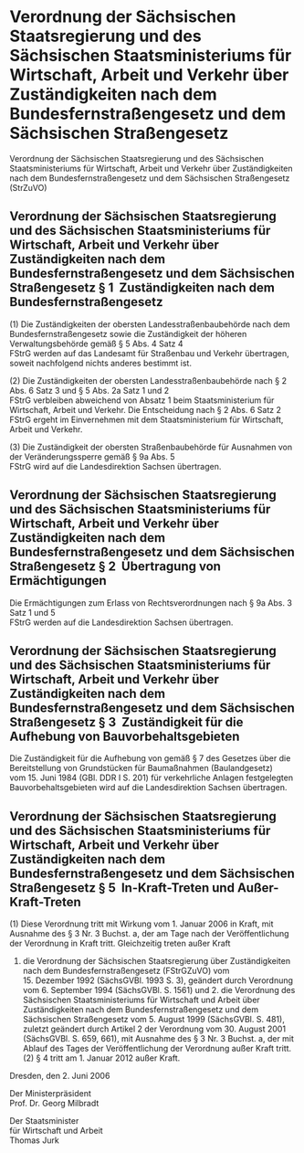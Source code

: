 # Verordnung der Sächsischen Staatsregierung und des Sächsischen Staatsministeriums für Wirtschaft, Arbeit und Verkehr über Zuständigkeiten nach dem Bundesfernstraßengesetz und dem Sächsischen Straßengesetz

Verordnung der Sächsischen Staatsregierung und des Sächsischen Staatsministeriums für Wirtschaft, Arbeit und Verkehr über Zuständigkeiten nach dem Bundesfernstraßengesetz und dem Sächsischen Straßengesetz (StrZuVO)

## Verordnung der Sächsischen Staatsregierung und des Sächsischen Staatsministeriums für Wirtschaft, Arbeit und Verkehr über Zuständigkeiten nach dem Bundesfernstraßengesetz und dem Sächsischen Straßengesetz § 1  Zuständigkeiten nach dem Bundesfernstraßengesetz

(1) Die Zuständigkeiten der obersten Landesstraßenbaubehörde nach dem Bundesfernstraßengesetz sowie die Zuständigkeit der höheren Verwaltungsbehörde gemäß § 5 Abs. 4 Satz 4          
            FStrG werden auf das Landesamt für Straßenbau und Verkehr übertragen, soweit nachfolgend nichts anderes bestimmt ist.

(2) Die Zuständigkeiten der obersten Landesstraßenbaubehörde nach § 2 Abs. 6 Satz 3 und § 5 Abs. 2a Satz 1 und 2          
FStrG verbleiben abweichend von Absatz 1 beim Staatsministerium für Wirtschaft, Arbeit und Verkehr. Die Entscheidung nach § 2 Abs. 6 Satz 2          
FStrG ergeht im Einvernehmen mit dem Staatsministerium für Wirtschaft, Arbeit und Verkehr.

(3) Die Zuständigkeit der obersten Straßenbaubehörde für Ausnahmen von der Veränderungssperre gemäß § 9a Abs. 5          
            FStrG wird auf die Landesdirektion Sachsen übertragen.


## Verordnung der Sächsischen Staatsregierung und des Sächsischen Staatsministeriums für Wirtschaft, Arbeit und Verkehr über Zuständigkeiten nach dem Bundesfernstraßengesetz und dem Sächsischen Straßengesetz § 2  Übertragung von Ermächtigungen

Die Ermächtigungen zum Erlass von Rechtsverordnungen nach § 9a Abs. 3 Satz 1 und 5          
            FStrG werden auf die Landesdirektion Sachsen übertragen.


## Verordnung der Sächsischen Staatsregierung und des Sächsischen Staatsministeriums für Wirtschaft, Arbeit und Verkehr über Zuständigkeiten nach dem Bundesfernstraßengesetz und dem Sächsischen Straßengesetz § 3  Zuständigkeit für die Aufhebung von Bauvorbehaltsgebieten

Die Zuständigkeit für die Aufhebung von gemäß § 7 des Gesetzes über die Bereitstellung von Grundstücken für Baumaßnahmen (Baulandgesetz) vom 15. Juni 1984 (GBl. DDR I S. 201) für verkehrliche Anlagen festgelegten Bauvorbehaltsgebieten wird auf die Landesdirektion Sachsen übertragen.


## Verordnung der Sächsischen Staatsregierung und des Sächsischen Staatsministeriums für Wirtschaft, Arbeit und Verkehr über Zuständigkeiten nach dem Bundesfernstraßengesetz und dem Sächsischen Straßengesetz § 5  In-Kraft-Treten und Außer-Kraft-Treten

(1) Diese Verordnung tritt mit Wirkung vom 1. Januar 2006 in Kraft, mit Ausnahme des § 3 Nr. 3 Buchst. a, der am Tage nach der Veröffentlichung der Verordnung in Kraft tritt. Gleichzeitig treten außer Kraft

1. die Verordnung der Sächsischen Staatsregierung über Zuständigkeiten nach dem Bundesfernstraßengesetz (FStrGZuVO) vom 15. Dezember 1992 (SächsGVBl. 1993 S. 3), geändert durch Verordnung vom 6. September 1994 (SächsGVBl. S. 1561) und 2. die Verordnung des Sächsischen Staatsministeriums für Wirtschaft und Arbeit über Zuständigkeiten nach dem Bundesfernstraßengesetz und dem Sächsischen Straßengesetz vom 5. August 1999 (SächsGVBl. S. 481), zuletzt geändert durch Artikel 2 der Verordnung vom 30. August 2001 (SächsGVBl. S. 659, 661), mit Ausnahme des § 3 Nr. 3 Buchst. a, der mit Ablauf des Tages der Veröffentlichung der Verordnung außer Kraft tritt. (2) § 4 tritt am 1. Januar 2012 außer Kraft.

Dresden, den 2. Juni 2006

Der Ministerpräsident            
               Prof. Dr. Georg Milbradt

Der Staatsminister            
               für Wirtschaft und Arbeit            
               Thomas Jurk

